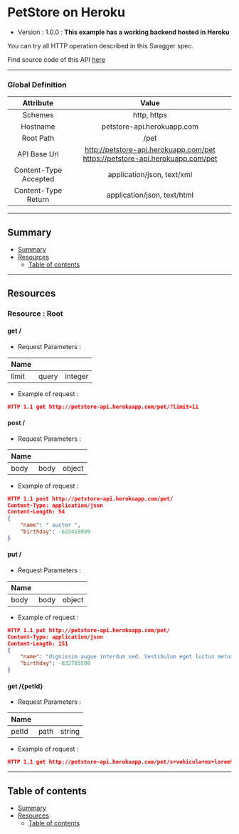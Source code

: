 # PetStore on Heroku
* Version : 1.0.0
: **This example has a working backend hosted in Heroku**

You can try all HTTP operation described in this Swagger spec.

Find source code of this API [here](https://github.com/mohsen1/petstore-api)



---

### Global Definition
| Attribute | Value |
| :-------: | :---: |
| Schemes | http, https |
| Hostname | petstore-api.herokuapp.com |
| Root Path | /pet |
| API Base Url | http://petstore-api.herokuapp.com/pet https://petstore-api.herokuapp.com/pet |
| Content-Type Accepted | application/json, text/xml |
| Content-Type Return | application/json, text/html |

---

## Summary 
* [Summary](#summary)
* [Resources](#resources)
    * [Table of contents](#table-of-contents)


---

## Resources 
### Resource : Root
#### get /

* Request Parameters :

| Name |  |  |  
| --- | --- | --- |  
| limit | query | integer | 

* Example of request :
```json
HTTP 1.1 get http://petstore-api.herokuapp.com/pet/?limit=11 
```



#### post /

* Request Parameters :

| Name |  |  |  
| --- | --- | --- |  
| body | body | object | 

* Example of request :
```json
HTTP 1.1 post http://petstore-api.herokuapp.com/pet/ 
Content-Type: application/json
Content-Length: 54
{
    "name": " auctor ",
    "birthday": -623418899
}
```



#### put /

* Request Parameters :

| Name |  |  |  
| --- | --- | --- |  
| body | body | object | 

* Example of request :
```json
HTTP 1.1 put http://petstore-api.herokuapp.com/pet/ 
Content-Type: application/json
Content-Length: 151
{
    "name": "dignissim augue interdum sed. Vestibulum eget luctus metus, eu bibendum orci. Sed eros massa, vehicula qu",
    "birthday": -832785598
}
```




#### get /{petId}

* Request Parameters :

| Name |  |  |  
| --- | --- | --- |  
| petId | path | string | 

* Example of request :
```json
HTTP 1.1 get http://petstore-api.herokuapp.com/pet/s+vehicula+ex+lorem%2C+ut+ornare+purus+ultrices+nec.+Vestibulum+elementum+felis+sit+amet+ipsum+euismod+ullamcorper.+Phasellus+sit+amet+vestibulum+quam.+Morbi+tincidunt+pretium+sodales.+Etiam+dignissim+risus+non+felis+scelerisque+aliquet.+Phasellus+ 
```






---

## Table of contents
* [Summary](#summary)
* [Resources](#resources)
    * [Table of contents](#table-of-contents)

